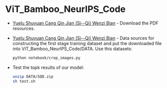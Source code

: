 # ViT_Bamboo_NeurIPS_Code
- [Yuelu Shuyuan Cang Qin Jian (Si--Qi) Wenzi Bian](https://1drv.ms/u/c/4851c5065d666952/EdCTrRsnBtxDm4HwisdhplgBclQzgZF4Un53_WXG0b0EiQ?e=eKQTC5) - Download the PDF resources.

- [Yuelu Shuyuan Cang Qin Jian (Si--Qi) Wenzi Bian](https://1drv.ms/u/c/4851c5065d666952/Ee3G4NuFwYhPpJG7W6gp4dMBzOSqif_FImlpor4MqKae-g?e=qLu1ws) - Data sources for constructing the first stage training dataset and put the downloaded file into ViT_Bamboo_NeurIPS_Code/DATA. Use this datasets:
    ```bash
    python notebook/crop_images.py
    ``` 

- Test the topk results of our model:
    ```bash
    unzip DATA/SDD.zip
    sh test.sh
    ```